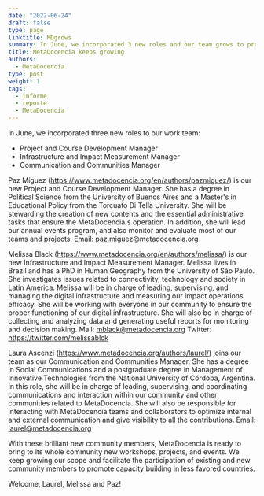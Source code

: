 ```yaml
---
date: "2022-06-24"
draft: false
type: page
linktitle: MDgrows
summary: In June, we incorporated 3 new roles and our team grows to promote capacity building.
title: MetaDocencia keeps growing
authors: 
  - MetaDocencia
type: post
weight: 1
tags: 
  - informe
  - reporte
  - MetaDocencia
---
```

In June, we incorporated three new roles to our work team:
- Project and Course Development Manager
- Infrastructure and Impact Measurement Manager
- Communication and Communities Manager

Paz Míguez (https://www.metadocencia.org/en/authors/pazmiguez/) is our new Project and Course Development Manager. She has a degree in Political Science from the University of Buenos Aires and a Master's in Educational Policy from the Torcuato Di Tella University.
She will be stewarding the creation of new contents and the essential administrative tasks that ensure the MetaDocencia´s operation. In addition, she will lead our annual events program, and also monitor and evaluate most of our teams and projects.
Email: paz.miguez@metadocencia.org

Melissa Black (https://www.metadocencia.org/en/authors/melissa/) is our new Infrastructure and Impact Measurement Manager. Melissa lives in Brazil and has a PhD in Human Geography from the University of São Paulo. She investigates issues related to connectivity, technology and society in Latin America.
Melissa will be in charge of leading, supervising, and managing the digital infrastructure and measuring our impact operations efficacy. She will be working with everyone in our community to ensure the proper functioning of our digital infrastructure. She will also be in charge of collecting and analyzing data and generating useful reports for monitoring and decision making.
Mail: mblack@metadocencia.org 
Twitter: https://twitter.com/melissablck

Laura Ascenzi (https://www.metadocencia.org/authors/laurel/) joins our team as our Communication and Communities Manager. She has a degree in Social Communications and a postgraduate degree in Management of Innovative Technologies from the National University of Córdoba, Argentina.
In this role, she will be in charge of leading, supervising, and coordinating communications and interaction within our community and other communities related to MetaDocencia. She will also be responsible for interacting with MetaDocencia teams and collaborators to optimize internal and external communication and give visibility to all the contributions.
Email: laurel@metadocencia.org

With these brilliant new community members, MetaDocencia is ready to bring to its whole community new workshops, projects, and events. We keep growing our scope and facilitate the participation of existing and new community members to promote capacity building in less favored countries.

Welcome, Laurel, Melissa and Paz!
